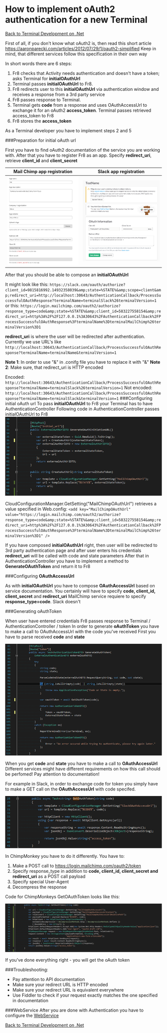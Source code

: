 # How to implement oAuth2 authentication for a new Terminal

[Back to Terminal Development on .Net](../DevGuide_DotNet.md)

First of all, if you don't know what oAuth2 is, then read this short article https://aaronparecki.com/articles/2012/07/29/1/oauth2-simplified
Keep in mind, that different services follow this specification in their own way

In short words there are 6 steps:
1. Fr8 checks that Activity needs authentication and doesn't have a token; asks Terminal for **initialOAuthUrl**
2. Terminal passes **initialOAuthUrl** to Fr8.
3. Fr8 redirects user to this **initialOAuthUrl** via authentication window and receives a response from a 3rd party service
4. Fr8 passes response to Terminal. 
5. Terminal gets **code** from a response and uses OAuthAccessUrl to exchange it for an oAuth2 **access_token**. Terminal passes retrieved access_token to Fr8
6. Fr8 stores the **access_token**

As a Terminal developer you have to implement steps 2 and 5

###Preparation for initial oAuth url

First you have to find oAuth2 documentation of the service you are working with.
After that you have to register Fr8 as an app. Specify **redirect_uri**, retrieve **client_id** and **client_secret**

| Mail Chimp app registration   |      Slack app registration      |
|----------|:-------------:|
|![](../../../../../Docs/img/TerminalDeveloping-Authentication.md-1.png) |  ![](../../../../../Docs/img/TerminalDeveloping-Authentication.md-2.png) | 

After that you should be able to compose an **initialOAuthUrl**

It might look like this: 
`https://slack.com/oauth/authorize?client_id=9815816992.14932358039&amp;state=%STATE%&amp;scope=client&amp;redirect_uri=http://localhost:30643/AuthenticationCallback/ProcessSuccessfulOAuthResponse?terminalName=terminalSlack%26terminalVersion=1`
or this: 
`https://login.mailchimp.com/oauth2/authorize?response_type=code&amp;state=%STATE%&amp;client_id=583227558154&amp;redirect_uri=http%3A%2F%2F127.0.0.1%3A30643%2FAuthenticationCallback%2FProcessSuccessfulOAuthResponse%3FterminalName%3DterminalMailChimp%26terminalVersion%3D1`

**redirect_uri** is where the user will be redirected after authentication. Currently we use URL's like `http://localhost:30643/AuthenticationCallback/ProcessSuccessfulOAuthResponse?terminalName=terminalName&terminalVersion=1`

**Note 1**: In order to use "&" in .conifg file you have to replace it with "&amp;"
**Note 2**: Make sure, that  redirect_uri is HTTP encoded


Encoded: ` http://localhost:30643/AuthenticationCallback/ProcessSuccessfulOAuthResponse?terminalName=terminalSlack%26terminalVersion=1 `
Not encoded: ` http://localhost:30643/AuthenticationCallback/ProcessSuccessfulOAuthResponse?terminalName=terminalSlack&terminalVersion=1 `
###Configuring initial oAuth url
To pass **initialOAuthUrl** to Fr8 your Terminal has to have AuthenticationController
Following code in AuthenticationController passes initialOAuthUrl to Fr8
![](../../../../../Docs/img/TerminalDeveloping-Authentication.md-3.png)

CloudConfigurationManager.GetSetting("MailChimpOAuthUrl") retrieves a value specified in Web.config:
`<add key="MailChimpOAuthUrl" value="https://login.mailchimp.com/oauth2/authorize?response_type=code&amp;state=%STATE%&amp;client_id=583227558154&amp;redirect_uri=http%3A%2F%2F127.0.0.1%3A30643%2FAuthenticationCallback%2FProcessSuccessfulOAuthResponse%3FterminalName%3DterminalMailChimp%26terminalVersion%3D1" />`

If you have composed  **initialOAuthUrl** right, then user will be redirected to 3rd party authentication page and after user enters his credentials **redirect_uri** will be called with code and state parameters
After that in AuthenticationController you have to implement a method to **GenerateOAuthToken** and return it to Fr8 

###Configuring **OAuthAccessUrl**

As with **initialOAuthUrl** you have to compose **OAuthAccessUrl** based on service documentation.
You certainly will have to specify **code, client_id, client_secret** and **redirect_uri**
MailChimp service requiere to specify **response_type=code**. Slack doesn't 

###Generating oAuthToken

When user have entered credentials Fr8 passes response to Terminal / AuthenticationController / token
In order to generate **oAuthToken** you have to make a call to OAuthAccessUrl with the code you've received
First you have to parse received **code** and **state**

![](../../../../../Docs/img/TerminalDeveloping-Authentication.md-4.png)

When you get **code** and **state** you have to make a call to **OAuthAccessUrl**
Different services might have different requirements on how this call should be perfomed! 
Pay attention to documentation!

For example in Slack, in order to exchange code for token you simply have to make a GET call on the **OAuthAccessUrl** with code specifed.

![](../../../../../Docs/img/TerminalDeveloping-Authentication.md-5.png)

In ChimpMonkey you have to do it differently.
You have to:
1. Make a POST call to https://login.mailchimp.com/oauth2/token
2. Specify response_type in addition to **code, client_id,  client_secret and  redirect_uri** as a POST call payload
3. Specify special User-Agent 
4. Decompress the response

Code for ChimpMonkeys GetOAuthToken looks like this:

![](../../../../../Docs/img/TerminalDeveloping-Authentication.md-6.png)

If you've done everything right - you will get the oAuth token 

###Troubleshooting:
- Pay attention to API documentation
- Make sure your redirect URL is HTTP encoded
- Make sure your redirect URL is equivalent everywhere
- Use Fiddler to check if your request exactly matches the one specified in documentation


###WebService
After you are done with Authentication you have to configure the [WebService](TerminalDeveloping-AddingAWebService.md) 

[Back to Terminal Development on .Net](../DevGuide_DotNet.md)